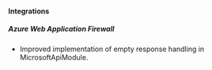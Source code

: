 
#### Integrations
##### Azure Web Application Firewall
- Improved implementation of empty response handling in MicrosoftApiModule. 
